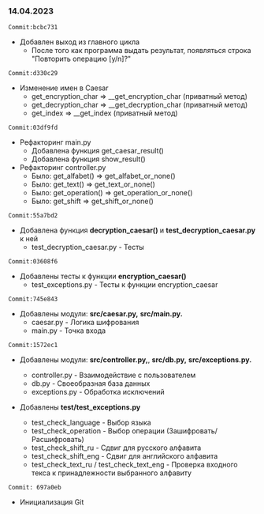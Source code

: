 ### 14.04.2023

``Commit:bcbc731``

- Добавлен выход из главного цикла
    * После того как программа выдать результат, появляться строка "Повторить операцию [y/n]?"

```Commit:d330c29```

- Изменение имен в Caesar
    * get_encryption_char => __get_encryption_char (приватный метод)
    * get_decryption_char => __get_decryption_char (приватный метод)
    * get_index => __get_index (приватный метод)

```Commit:03df9fd```

- Рефакторинг main.py
    * Добавлена функция get_caesar_result()
    * Добавлена функция show_result()
- Рефакторинг controller.py
    * Было: get_alfabet() => get_alfabet_or_none()
    * Было: get_text() => get_text_or_none()
    * Было: get_operation() => get_operation_or_none()
    * Было: get_shift => get_shift_or_none()

```Commit:55a7bd2```

- Добавлена функция **decryption_caesar()** и **test_decryption_caesar.py** к ней
    * test_decryption_caesar.py - Тесты

```Commit:03608f6```

- Добавлены тесты к функции **encryption_caesar()**
    * test_exceptions.py - Тесты к функции encryption_caesar

```Commit:745e843```

- Добавлены модули: **src/caesar.py,** **src/main.py.**
    * caesar.py - Логика шифрования
    * main.py - Точка входа

```Commit:1572ec1```

- Добавлены модули: **src/controller.py,**, **src/db.py,** **src/exceptions.py.**
    * controller.py - Взаимодействие с пользователем
    * db.py - Своеобразная база данных
    * exceptions.py - Обработка исключений

- Добавлены **test/test_exceptions.py**
    * test_check_language - Выбор языка
    * test_check_operation - Выбор операции (Зашифровать/Расшифровать)
    * test_check_shift_ru - Сдвиг для русского алфавита
    * test_check_shift_eng - Сдвиг для английского алфавита
    * test_check_text_ru / test_check_text_eng - Проверка входного текса к принадлежности выбранного алфавиту

```Commit: 697a0eb```

- Инициализация Git
